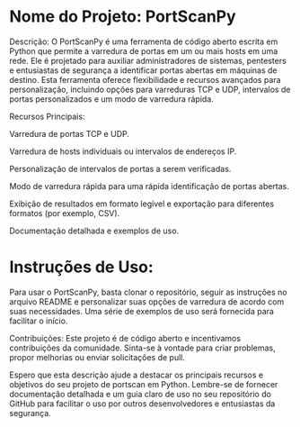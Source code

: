 
# Nome do Projeto: PortScanPy

Descrição:
O PortScanPy é uma ferramenta de código aberto escrita em Python que permite a varredura de portas em um ou mais hosts em uma rede. Ele é projetado para auxiliar administradores de sistemas, pentesters e entusiastas de segurança a identificar portas abertas em máquinas de destino. Esta ferramenta oferece flexibilidade e recursos avançados para personalização, incluindo opções para varreduras TCP e UDP, intervalos de portas personalizados e um modo de varredura rápida.

Recursos Principais:

Varredura de portas TCP e UDP.

Varredura de hosts individuais ou intervalos de endereços IP.

Personalização de intervalos de portas a serem verificadas.

Modo de varredura rápida para uma rápida identificação de portas abertas.

Exibição de resultados em formato legível e exportação para diferentes formatos (por exemplo, CSV).

Documentação detalhada e exemplos de uso.

# Instruções de Uso:
Para usar o PortScanPy, basta clonar o repositório, seguir as instruções no arquivo README e personalizar suas opções de varredura de acordo com suas necessidades. Uma série de exemplos de uso será fornecida para facilitar o início.

Contribuições:
Este projeto é de código aberto e incentivamos contribuições da comunidade. Sinta-se à vontade para criar problemas, propor melhorias ou enviar solicitações de pull.

Espero que esta descrição ajude a destacar os principais recursos e objetivos do seu projeto de portscan em Python. Lembre-se de fornecer documentação detalhada e um guia claro de uso no seu repositório do GitHub para facilitar o uso por outros desenvolvedores e entusiastas da segurança.

